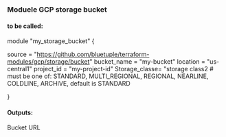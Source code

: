 ### Moduele GCP storage bucket


#### to be called:
module "my_storage_bucket" {
    
  source      = "https://github.com/bluetuple/terraform-modules/gcp/storage/bucket"
  bucket_name = "my-bucket"
  location    = "us-central1"
  project_id  = "my-project-id"
  Storage_classe= "storage class2 # must be one of: STANDARD, MULTI_REGIONAL, REGIONAL, NEARLINE, COLDLINE, ARCHIVE, default is STANDARD

}

#### Outputs:

Bucket URL


